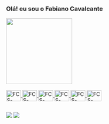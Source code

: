 ### Olá! eu sou o Fabiano Cavalcante

<div>
  <a href="https://github.com/DevFabianoCavalcante">
  <img height="180em" src="https://github-readme-stats.vercel.app/api/top-langs/?username=DevFabianoCavalcante&layout=compact&langs_count=7&theme=dracula"/> 
</div>
  
<div style="display: inline_block"><br>
  <img align="center" alt="FCS-HTML" height="30" width="40" src= "https://cdn.jsdelivr.net/gh/devicons/devicon/icons/html5/html5-original.svg">
  <img align="center" alt="FCS-CSS" height="30" width="40" src= "https://cdn.jsdelivr.net/gh/devicons/devicon/icons/css3/css3-original.svg">
  <img align="center" alt="FCS-Javascript" height="30" width="40" src= "https://cdn.jsdelivr.net/gh/devicons/devicon/icons/javascript/javascript-original.svg">
  <img align="center" alt="FCS-Typescript" height="30" width="40"src= "https://cdn.jsdelivr.net/gh/devicons/devicon/icons/typescript/typescript-original.svg">
  <img align="center" alt="FCS-Reactj" height="30" width="40"src= "https://cdn.jsdelivr.net/gh/devicons/devicon/icons/react/react-original.svg">
  <img align="center" alt="FCS-Bootstrap" height="30" width="40"src= "https://cdn.jsdelivr.net/gh/devicons/devicon/icons/bootstrap/bootstrap-original.svg">
</div>
  
  ##
  
<div>
  <a href = "mailto:7fabiano.silva@gmail.com"><img src="https://img.shields.io/badge/-Gmail-%23333?style=for-the-badge&logo=gmail&logoColor=white" target="_blank"></a>
  <a href="https://www.linkedin.com/in/fabiano-cavalcante-99811221a" target="_blank"><img src="https://img.shields.io/badge/-LinkedIn-%230077B5?style=for-the-badge&logo=linkedin&logoColor=white" target="_blank"></a>
</div>
